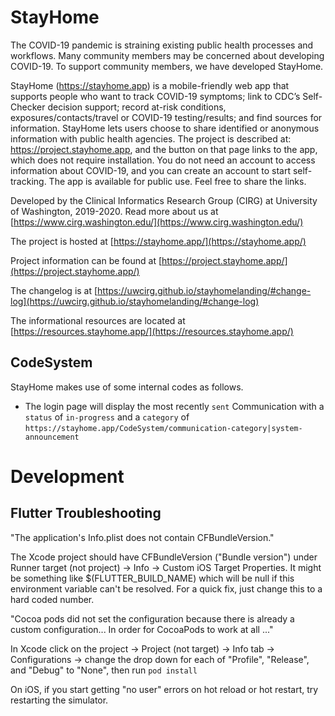 # StayHome
The COVID-19 pandemic is straining existing public health processes and workflows. Many community members may be concerned about developing COVID-19. To support community members, we have developed StayHome.

StayHome (https://stayhome.app) is a mobile-friendly web app that supports people who want to track COVID-19 symptoms; link to CDC’s Self-Checker decision support; record at-risk conditions, exposures/contacts/travel or COVID-19 testing/results; and find sources for information. StayHome lets users choose to share identified or anonymous information with public health agencies. The project is described at: https://project.stayhome.app, and the button on that page links to the app, which does not require installation. You do not need an account to access information about COVID-19, and you can create an account to start self-tracking. The app is available for public use. Feel free to share the links.

Developed by the Clinical Informatics Research Group (CIRG) at University of Washington, 2019-2020. Read more about us at [https://www.cirg.washington.edu/](https://www.cirg.washington.edu/)

The project is hosted at [https://stayhome.app/](https://stayhome.app/)

Project information can be found at [https://project.stayhome.app/](https://project.stayhome.app/)

The changelog is at [https://uwcirg.github.io/stayhomelanding/#change-log](https://uwcirg.github.io/stayhomelanding/#change-log)

The informational resources are located at [https://resources.stayhome.app/](https://resources.stayhome.app/)


## CodeSystem
StayHome makes use of some internal codes as follows.
- The login page will display the most recently `sent` Communication with a `status` of `in-progress` and a `category` of `https://stayhome.app/CodeSystem/communication-category|system-announcement`

# Development
## Flutter Troubleshooting
"The application's Info.plist does not contain CFBundleVersion."

The Xcode project should have CFBundleVersion ("Bundle version") under Runner target
(not project) -> Info -> Custom iOS Target Properties. It might be something like $(FLUTTER_BUILD_NAME)
 which will be null if this environment variable can't be resolved. For a quick fix, just change this
 to a hard coded number.

"Cocoa pods did not set the configuration because there is already a custom configuration... In order for
CocoaPods to work at all ..."

In Xcode click on the project -> Project (not target) -> Info tab -> Configurations -> change the
drop down for each of "Profile", "Release", and "Debug" to "None", then run `pod install`

On iOS, if you start getting "no user" errors on hot reload or hot restart, try restarting the simulator.
